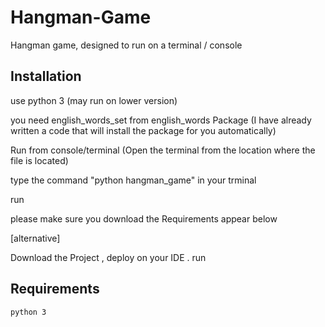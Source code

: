 # Hangman-Game

Hangman game, designed to run on a terminal / console


## Installation

use python 3 (may run on lower version)

you need  english_words_set from english_words Package (I have already written a code that will install the package for you automatically)


Run from console/terminal (Open the terminal from the location where the file is located)

type the command "python hangman_game" in your trminal 

run 

please make sure you download the Requirements appear below 

[alternative]

Download the Project , deploy on your IDE . 
run


## Requirements

```
python 3

```
